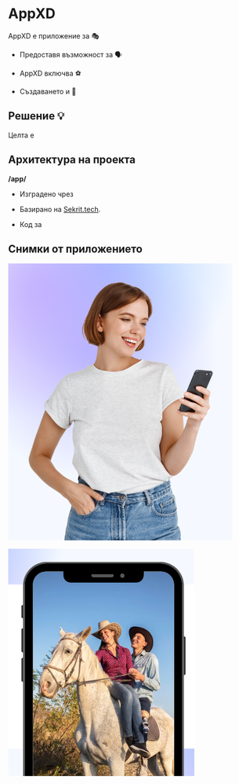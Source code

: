 # AppXD

AppXD е приложение за 🎭

-   Предоставя възможност за 🗣️

-   AppXD включва ⚽

-   Създаването и  🤳

## Решение 💡

Целта е

## Архитектура на проекта

**/app/**

-   Изградено чрез

-   Базирано на [Sekrit.tech](https://www.youtube.com/watch?v=dQw4w9WgXcQ). 

-   Код за

## Снимки от приложението

![alt text](figures/woman.png)


![alt text](figures/phone.png)

